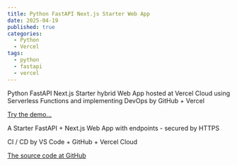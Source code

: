 ```yaml
---
title: Python FastAPI Next.js Starter Web App
date: 2025-04-19
published: true
categories:
  - Python
  - Vercel
tags:
  - python
  - fastapi
  - vercel
---
```


Python FastAPI Next.js Starter hybrid Web App hosted at Vercel Cloud using Serverless Functions and implementing DevOps by GitHub + Vercel

<a href="https://fastapi-vercel-start-one.vercel.app/" target="_blank" title="FastAPI Next.js Web App at Vercel">Try the demo...</a>

A Starter FastAPI + Next.js Web App with endpoints - secured by HTTPS

CI / CD by VS Code + GitHub + Vercel Cloud 

<a href="https://github.com/persteenolsen/fastapi-vercel-start-one" target="_blank">The source code at GitHub</a>
